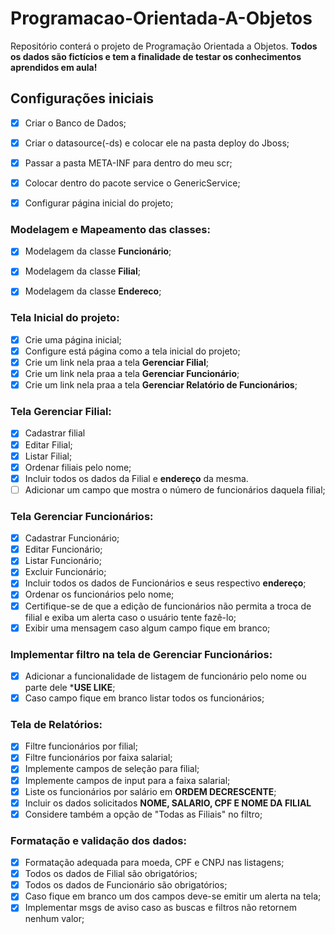 # Programacao-Orientada-A-Objetos
Repositório conterá o projeto de Programação Orientada a Objetos. **Todos os dados são fictícios e tem a finalidade de testar os conhecimentos aprendidos em aula!**

## Configurações iniciais
- [X] Criar o Banco de Dados;
- [X] Criar o datasource(-ds) e colocar ele na pasta deploy do Jboss;
- [X] Passar a pasta META-INF para dentro do meu scr;
- [X] Colocar dentro do pacote service o GenericService;
- [X] Configurar página inicial do projeto;


### Modelagem e Mapeamento das classes:
- [X] Modelagem da classe **Funcionário**;
- [X] Modelagem da classe **Filial**;
- [X] Modelagem da classe **Endereco**;


### Tela Inicial do projeto:
- [X] Crie uma página inicial;
- [X] Configure está página como a tela inicial do projeto;
- [X] Crie um link nela praa a tela **Gerenciar Filial**;
- [X] Crie um link nela praa a tela **Gerenciar Funcionário**;
- [X] Crie um link nela praa a tela **Gerenciar Relatório de Funcionários**;

### Tela Gerenciar Filial:
- [X] Cadastrar filial
- [X] Editar Filial;
- [X] Listar Filial;
- [X] Ordenar filiais pelo nome;
- [X] Incluir todos os dados da Filial e **endereço** da mesma.
- [ ] Adicionar um campo que mostra o número de funcionários daquela filial;

### Tela Gerenciar Funcionários:
- [X] Cadastrar Funcionário;
- [X] Editar Funcionário;
- [X] Listar Funcionário;
- [X] Excluir Funcionário;
- [X] Incluir todos os dados de Funcionários e seus respectivo **endereço**;
- [X] Ordenar os funcionários pelo nome;
- [X] Certifique-se de que a edição de funcionários não permita a troca de filial e exiba um alerta caso o usuário tente fazê-lo;
- [X] Exibir uma mensagem caso algum campo fique em branco;

### Implementar filtro na tela de Gerenciar Funcionários:
- [X] Adicionar a funcionalidade de listagem de funcionário pelo nome ou parte dele ***USE LIKE**;
- [X] Caso campo fique em branco listar todos os funcionários;

### Tela de Relatórios:
- [X] Filtre funcionários por filial;
- [X] Filtre funcionários por faixa salarial;
- [X] Implemente campos de seleção para filial;
- [X] Implemente campos de input para a faixa salarial;
- [X] Liste os funcionários por salário em **ORDEM DECRESCENTE**;
- [X] Incluir os dados solicitados **NOME, SALARIO, CPF E NOME DA FILIAL**
- [X] Considere também a opção de "Todas as Filiais" no filtro;

### Formatação e validação dos dados:
- [X] Formatação adequada para moeda, CPF e CNPJ nas listagens;
- [X] Todos os dados de Filial são obrigatórios;
- [X] Todos os dados de Funcionário são obrigatórios;
- [X] Caso fique em branco um dos campos deve-se emitir um alerta na tela;
- [X] Implementar msgs de aviso caso as buscas e filtros não retornem nenhum valor;
